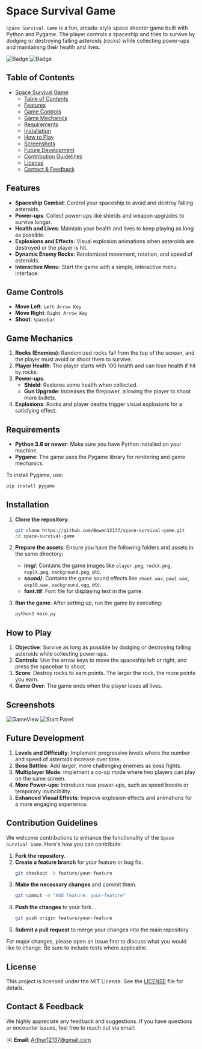 
# Space Survival Game

`Space Survival Game` is a fun, arcade-style space shooter game built with Python and Pygame. The player controls a spaceship and tries to survive by dodging or destroying falling asteroids (rocks) while collecting power-ups and maintaining their health and lives.

![Badge](https://img.shields.io/badge/version-1.0.0-blue) ![Badge](https://img.shields.io/badge/python->=3.6-green)

## Table of Contents
- [Space Survival Game](#space-survival-game)
  - [Table of Contents](#table-of-contents)
  - [Features](#features)
  - [Game Controls](#game-controls)
  - [Game Mechanics](#game-mechanics)
  - [Requirements](#requirements)
  - [Installation](#installation)
  - [How to Play](#how-to-play)
  - [Screenshots](#screenshots)
  - [Future Development](#future-development)
  - [Contribution Guidelines](#contribution-guidelines)
  - [License](#license)
  - [Contact \& Feedback](#contact--feedback)

## Features
- **Spaceship Combat**: Control your spaceship to avoid and destroy falling asteroids.
- **Power-ups**: Collect power-ups like shields and weapon upgrades to survive longer.
- **Health and Lives**: Maintain your health and lives to keep playing as long as possible.
- **Explosions and Effects**: Visual explosion animations when asteroids are destroyed or the player is hit.
- **Dynamic Enemy Rocks**: Randomized movement, rotation, and speed of asteroids.
- **Interactive Menu**: Start the game with a simple, interactive menu interface.

## Game Controls
- **Move Left**: `Left Arrow Key`
- **Move Right**: `Right Arrow Key`
- **Shoot**: `Spacebar`

## Game Mechanics
1. **Rocks (Enemies)**: Randomized rocks fall from the top of the screen, and the player must avoid or shoot them to survive.
2. **Player Health**: The player starts with 100 health and can lose health if hit by rocks.
3. **Power-ups**:
   - **Shield**: Restores some health when collected.
   - **Gun Upgrade**: Increases the firepower, allowing the player to shoot more bullets.
4. **Explosions**: Rocks and player deaths trigger visual explosions for a satisfying effect.

## Requirements
- **Python 3.6 or newer**: Make sure you have Python installed on your machine.
- **Pygame**: The game uses the Pygame library for rendering and game mechanics.
  
To install Pygame, use:
```bash
pip install pygame
```

## Installation
1. **Clone the repository**:
   ```bash
   git clone https://github.com/Bowen12137/space-survival-game.git
   cd space-survival-game
   ```
2. **Prepare the assets**:
   Ensure you have the following folders and assets in the same directory:
   - **img/**: Contains the game images like `player.png`, `rockX.png`, `explX.png`, `background.png`, etc.
   - **sound/**: Contains the game sound effects like `shoot.wav`, `pow1.wav`, `expl0.wav`, `background.ogg`, etc.
   - **font.ttf**: Font file for displaying text in the game.

3. **Run the game**:
   After setting up, run the game by executing:
   ```bash
   python3 main.py
   ```

## How to Play
1. **Objective**: Survive as long as possible by dodging or destroying falling asteroids while collecting power-ups.
2. **Controls**: Use the arrow keys to move the spaceship left or right, and press the spacebar to shoot.
3. **Score**: Destroy rocks to earn points. The larger the rock, the more points you earn.
4. **Game Over**: The game ends when the player loses all lives.

## Screenshots
![GameView](img/image.png)
![Start Panel](img/image1.png)



## Future Development
1. **Levels and Difficulty**: Implement progressive levels where the number and speed of asteroids increase over time.
2. **Boss Battles**: Add larger, more challenging enemies as boss fights.
3. **Multiplayer Mode**: Implement a co-op mode where two players can play on the same screen.
4. **More Power-ups**: Introduce new power-ups, such as speed boosts or temporary invincibility.
5. **Enhanced Visual Effects**: Improve explosion effects and animations for a more engaging experience.

## Contribution Guidelines
We welcome contributions to enhance the functionality of the `Space Survival Game`. Here's how you can contribute:

1. **Fork the repository**.
2. **Create a feature branch** for your feature or bug fix.
   ```bash
   git checkout -b feature/your-feature
   ```
3. **Make the necessary changes** and commit them.
   ```bash
   git commit -m "Add feature: your-feature"
   ```
4. **Push the changes** to your fork.
   ```bash
   git push origin feature/your-feature
   ```
5. **Submit a pull request** to merge your changes into the main repository.

For major changes, please open an issue first to discuss what you would like to change. Be sure to include tests where applicable.

## License
This project is licensed under the MIT License. See the [LICENSE](LICENSE) file for details.

## Contact & Feedback
We highly appreciate any feedback and suggestions. If you have questions or encounter issues, feel free to reach out via email:

✉️ **Email**: Arthur12137@gmail.com
